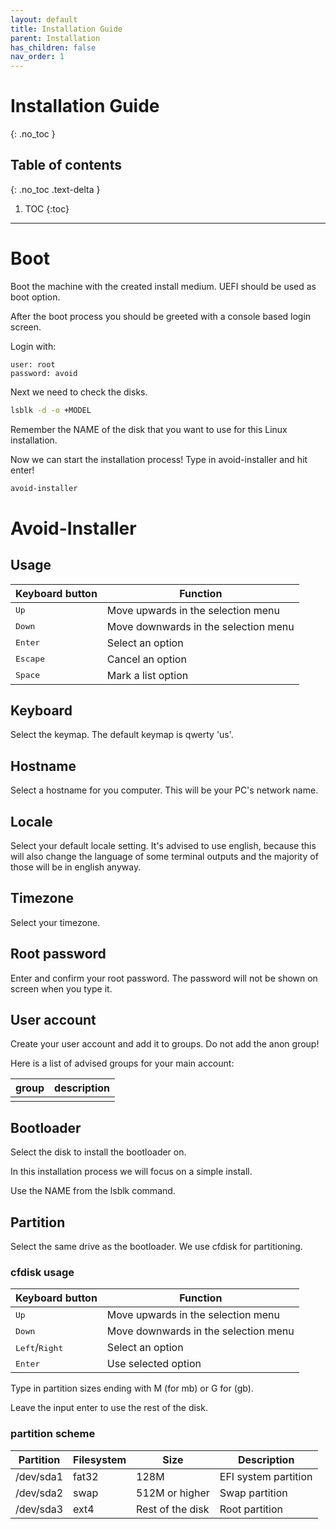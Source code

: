 ```yaml
---
layout: default
title: Installation Guide
parent: Installation
has_children: false
nav_order: 1
---
```


# Installation Guide
{: .no_toc }

## Table of contents
{: .no_toc .text-delta }

1. TOC
{:toc}

---

# Boot

Boot the machine with the created install medium. UEFI should be used as boot option.

After the boot process you should be greeted with a console based login screen.

Login with:

```
user: root
password: avoid
```

Next we need to check the disks.

```bash
lsblk -d -o +MODEL
```

Remember the NAME of the disk that you want to use for this Linux installation.

Now we can start the installation process! 
Type in avoid-installer and hit enter!

```bash
avoid-installer
```

# Avoid-Installer

## Usage

| Keyboard button | Function |
|------|-----------|
| <kbd>Up</kbd> | Move upwards in the selection menu |
| <kbd>Down</kbd> | Move downwards in the selection menu |
| <kbd>Enter</kbd> | Select an option |
| <kbd>Escape</kbd> | Cancel an option |
| <kbd>Space</kbd> | Mark a list option |

## Keyboard

Select the keymap. The default keymap is qwerty 'us'.

## Hostname

Select a hostname for you computer. This will be your PC's network name.

## Locale

Select your default locale setting. It's advised to use english, because this will also change the language of some terminal outputs and the majority of those will be in english anyway.

## Timezone

Select your timezone.

## Root password

Enter and confirm your root password. The password will not be shown on screen when you type it.

## User account

Create your user account and add it to groups. Do not add the anon group!

Here is a list of advised groups for your main account:

| group | description |
|-------|-------------|
| | |

## Bootloader

Select the disk to install the bootloader on.

In this installation process we will focus on a simple install.

Use the NAME from the lsblk command.

## Partition

Select the same drive as the bootloader. We use cfdisk for partitioning.

### cfdisk usage

| Keyboard button | Function |
|------|-----------|
| <kbd>Up</kbd> | Move upwards in the selection menu |
| <kbd>Down</kbd> | Move downwards in the selection menu |
| <kbd>Left</kbd>/<kbd>Right</kbd> | Select an option |
| <kbd>Enter</kbd> | Use selected option |

Type in partition sizes ending with M (for mb) or G for (gb). 

Leave the input enter to use the rest of the disk.

### partition scheme

| Partition | Filesystem | Size | Description |
|--|--|--|--|
| /dev/sda1 | fat32 | 128M | EFI system partition |
| /dev/sda2 | swap | 512M or higher | Swap partition |
| /dev/sda3 | ext4 | Rest of the disk | Root partition |
